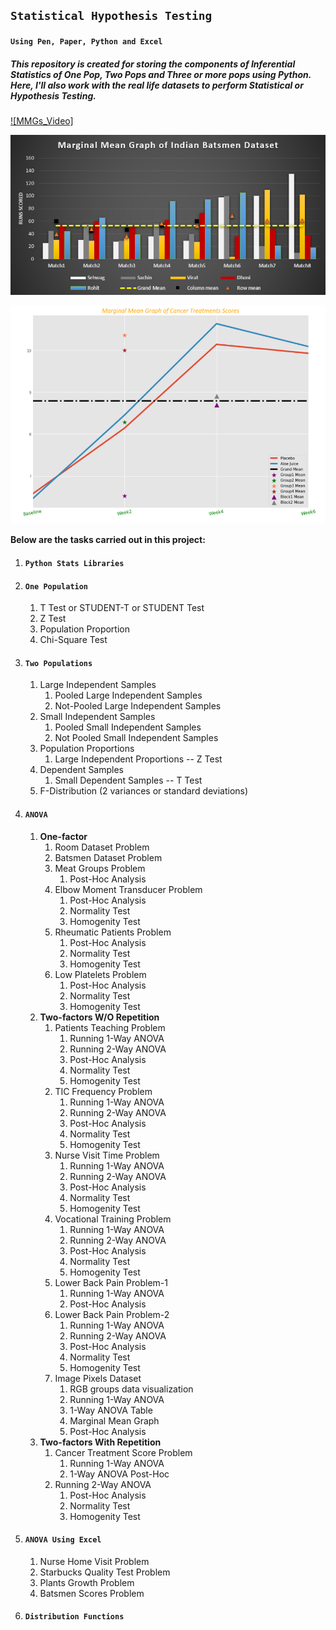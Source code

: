 ## **``Statistical Hypothesis Testing``**
#### **``Using Pen, Paper, Python and Excel``**
##### **This repository is created for storing the components of Inferential Statistics of One Pop, Two Pops and Three or more pops using Python. Here, I'll also work with the real life datasets to perform Statistical or Hypothesis Testing.**

[![MMGs_Video]](ANOVA_using_excel/Stats_MMGs.mp4)

![ANOVA_excel_example](ANOVA_using_excel/Batsmen_Dataset_MMG.PNG)

![ANOVA_excel_example](ANOVA_using_excel/Cancer_Treatment_Score_Dataset_MMG.PNG)

**Below are the tasks carried out in this project:**

1. #### **``Python Stats Libraries``**
2. #### **``One Population``**
	1. T Test or STUDENT-T or STUDENT Test
	2. Z Test
	3. Population Proportion
	4. Chi-Square Test
3. #### **``Two Populations``**
	1. Large Independent Samples
		1. Pooled Large Independent Samples
		2. Not-Pooled Large Independent Samples
	2. Small Independent Samples
		1. Pooled Small Independent Samples
		2. Not Pooled Small Independent Samples
	3. Population Proportions
		1. Large Independent Proportions -- Z Test
	4. Dependent Samples
		1. Small Dependent Samples -- T Test
	5. F-Distribution (2 variances or standard deviations)
4. #### **``ANOVA``**
	1. **One-factor**
        1. Room Dataset Problem
        2. Batsmen Dataset Problem
        3. Meat Groups Problem
            1. Post-Hoc Analysis
        4. Elbow Moment Transducer Problem
            1. Post-Hoc Analysis
            2. Normality Test
            3. Homogenity Test
        5. Rheumatic Patients Problem
            1. Post-Hoc Analysis
            2. Normality Test
            3. Homogenity Test
        6. Low Platelets Problem
            1. Post-Hoc Analysis
            2. Normality Test
            3. Homogenity Test
    2. **Two-factors W/O Repetition**
		1. Patients Teaching Problem
			1. Running 1-Way ANOVA
			2. Running 2-Way ANOVA
			3. Post-Hoc Analysis
			4. Normality Test
			5. Homogenity Test
		2. TIC Frequency Problem
			1. Running 1-Way ANOVA
			2. Running 2-Way ANOVA
			3. Post-Hoc Analysis
			4. Normality Test
			5. Homogenity Test
		3. Nurse Visit Time Problem
			1. Running 1-Way ANOVA
			2. Running 2-Way ANOVA
			3. Post-Hoc Analysis
			4. Normality Test
			5. Homogenity Test
		4. Vocational Training Problem
			1. Running 1-Way ANOVA
			2. Running 2-Way ANOVA
			3. Post-Hoc Analysis
			4. Normality Test
			5. Homogenity Test
		5. Lower Back Pain Problem-1
			1. Running 1-Way ANOVA
			2. Post-Hoc Analysis
		6. Lower Back Pain Problem-2
			1. Running 1-Way ANOVA
			2. Running 2-Way ANOVA
			3. Post-Hoc Analysis
			4. Normality Test
			5. Homogenity Test
		7. Image Pixels Dataset
			1. RGB groups data visualization
			2. Running 1-Way ANOVA
			3. 1-Way ANOVA Table
			4. Marginal Mean Graph
			5. Post-Hoc Analysis
	3. **Two-factors With Repetition**
		1. Cancer Treatment Score Problem
			1. Running 1-Way ANOVA
            2. 1-Way ANOVA Post-Hoc
        2. Running 2-Way ANOVA
            1. Post-Hoc Analysis
            2. Normality Test
            3. Homogenity Test
5. #### **``ANOVA Using Excel``**
	1. Nurse Home Visit Problem
	2. Starbucks Quality Test Problem
	3. Plants Growth Problem
	4. Batsmen Scores Problem
6. #### **``Distribution Functions``**
